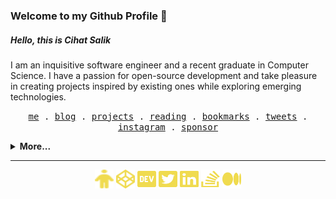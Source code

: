 <h3> Welcome to my Github Profile 👋 </h3>
<h5>Hello, this is <b>Cihat Salik</b></h5>
<p>
   I am an inquisitive software engineer and a recent graduate in Computer Science. I have a passion for open-source development and take pleasure in creating projects inspired by existing ones while exploring emerging technologies.
</p>

<p align="center">
  <samp>
    <a target="_blank" href="https://cihat.dev/about">me</a> .
    <a target="_blank" href="https://cihat.dev">blog</a> .
    <a target="_blank" href="https://cihat.dev/projects">projects</a> .
    <a target="_blank" href="https://cihat.dev/reading">reading</a> .
    <a target="_blank" href="https://cihat.dev/bookmarks">bookmarks</a> .
    <a target="_blank" href="https://twitter.com/chtslk">tweets</a> .
    <a target="_blank" href="https://www.instagram.com/c1h4tt/">instagram</a> .
    <a target="_blank" href="https://github.com/sponsors/cihat">sponsor</a>
  </samp>
</p>

<details>
   <summary><b>More...</b></summary>
   <br/>
   <div style="display: flex;">
      <a href="http://cihat.github.io/">
      <img src="https://github-readme-stats.anuraghazra1.vercel.app/api?username=cihat&show_icons=true&count_private=true&include_all_commits=true&theme=dark" alt="Cihat's github stats" />
      </a>
      <a href="http://cihat.github.io/">
      <img src="https://github-readme-stats.anuraghazra1.vercel.app/api/top-langs/?username=cihat&count_private=true&layout=compact&theme=dark" />
      </a>
   </div>
   <a href="http://cihat.github.io/">
     <img src="https://komarev.com/ghpvc/?username=cihat">
   </a>
   <a href ="https://www.codewars.com/users/cihatdev">
      <img align="right" src="https://www.codewars.com/users/cihatdev/badges/micro">
   <a/>
   <p align="center">
      <a href="https://www.buymeacoffee.com/cihatsalik" target="_blank"><img src="https://www.buymeacoffee.com/assets/img/custom_images/orange_img.png" alt="Buy Me A Coffee" style="height: 41px !important;width: 174px !important;box-shadow: 0px 3px 2px 0px rgba(190, 190, 190, 0.5) !important;-webkit-box-shadow: 0px 3px 2px 0px rgba(190, 190, 190, 0.5) !important;" ></a>
   </p>
</details>
<hr/>

<p align="center">  
<a href="https://cihat.dev" target="blank"><img align="center" src="./assets/personel.svg" alt="personel-icon" height="30" width="30" /></a>  
  <a href="https://codepen.io/cihatsalik02" target="blank"><img align="center" src="./assets/codepen.svg" alt="codepen-icon" height="30" width="30" /></a>  
  <a href="https://dev.to/cihat" target="blank"><img align="center" src="./assets/dev.svg" alt="dev-icon" height="30" width="30" /></a>
  <a href="https://twitter.com/chtslk" target="blank"><img align="center" src="./assets/twitter.svg" alt="twitter-icon" height="30" width="30" /></a>  
  <a href="https://www.linkedin.com/in/cihatsalik/" target="blank"><img align="center" src="./assets/linkedin.svg" alt="linkedin-icon" height="30" width="30" /></a>  
  <a href="https://stackoverflow.com/users/12350369/cihat-salik" target="blank"><img align="center" src="./assets/stackoverflow.svg" alt="stackoverflow-svg" height="30" width="30" /></a>  
  <a href="https://cihatdev.medium.com/" target="blank"><img align="center" src="./assets/medium.svg" alt="medium-icon" height="30" width="30" /></a>  
</p>
